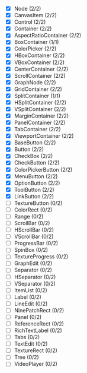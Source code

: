 - [x] Node (2/2)
- [x] CanvasItem (2/2)
- [x] Control (2/2)
- [x] Container (2/2)
- [x] AspectRatioContainer (2/2)
- [x] BoxContainer (1/1)
- [x] ColorPicker (2/2)
- [x] HBoxContainer (2/2)
- [x] VBoxContainer (2/2)
- [x] CenterContainer (2/2)
- [x] ScrollContainer (2/2)
- [x] GraphNode (2/2)
- [x] GridContainer (2/2)
- [x] SplitContainer (1/1)
- [x] HSplitContainer (2/2)
- [x] VSplitContainer (2/2)
- [x] MarginContainer (2/2)
- [x] PanelContainer (2/2)
- [x] TabContainer (2/2)
- [x] ViewportContainer (2/2)
- [x] BaseButton (2/2)
- [x] Button (2/2)
- [x] CheckBox (2/2)
- [x] CheckButton (2/2)
- [x] ColorPickerButton (2/2)
- [x] MenuButton (2/2)
- [x] OptionButton (2/2)
- [x] ToolButton (2/2)
- [x] LinkButton (2/2)
- [ ] TextureButton (0/2)
- [ ] ColorRect (0/2)
- [ ] Range (0/2)
- [ ] ScrollBar (0/2)
- [ ] HScrollBar (0/2)
- [ ] VScrollBar (0/2)
- [ ] ProgressBar (0/2)
- [ ] SpinBox (0/2)
- [ ] TextureProgress (0/2)
- [ ] GraphEdit (0/2)
- [ ] Separator (0/2)
- [ ] HSeparator (0/2)
- [ ] VSeparator (0/2)
- [ ] ItemList (0/2)
- [ ] Label (0/2)
- [ ] LineEdit (0/2)
- [ ] NinePatchRect (0/2)
- [ ] Panel (0/2)
- [ ] ReferenceRect (0/2)
- [ ] RichTextLabel (0/2)
- [ ] Tabs (0/2)
- [ ] TextEdit (0/2)
- [ ] TextureRect (0/2)
- [ ] Tree (0/2)
- [ ] VideoPlayer (0/2)
